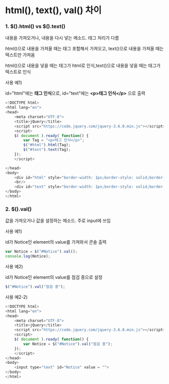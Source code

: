 # html(), text(), val() 차이

### 1. $().html() vs $().text()
내용을 가져오거나, 내용을 다시 넣는 메소드. 태그 처리가 다름

html()으로 내용을 가져올 때는 태그 포함해서 가져오고, text()으로 내용을 가져올 때는 텍스트만 가져옴


html()으로 내용을 넣을 때는 태그가 html로 인식,text()으로 내용을 넣을 때는 태그가 텍스트로 인식


사용 예1) 

id="html"에는 **태그 인식**으로, id="text"에는 __&lt;p&gt;태그 인식&lt;&#47;p&gt;__ 으로 출력
``` javascript
<!DOCTYPE html>
<html lang="en">
<head>
    <meta charset="UTF-8">
    <title>jQuery</title>
    <script src="https://code.jquery.com/jquery-3.6.0.min.js"></script>
    <script>
    $( document ).ready( function() {
        var Tag = "<p>태그 인식</p>";
        $("#html").html(Tag);
        $("#text").text(Tag);
    });
    </script>

</head>
<body>
    <div id="html" style="border-width: 1px;border-style: solid;border-color: red;"></div>
    <br/>
    <div id="text" style="border-width: 1px;border-style: solid;border-color: blue;"></div>
</body>
</html>
```

### 2. $().val()
값을 가져오거나 값을 설정하는 메소드. 주로 input에 쓰임


사용 예1) 

id가 Notice인 element의 value를 가져와서 콘솔 출력
``` javascript
var Notice = $("#Notice").val();
console.log(Notice);
```



사용 예2) 

id가 Notice인 element의 value를 점검 중으로 설정
``` javascript
$("#Notice").val("점검 중");
```



사용 예2-2)
``` javascript
<!DOCTYPE html>
<html lang="en">
<head>
    <meta charset="UTF-8">
    <title>jQuery</title>
    <script src="https://code.jquery.com/jquery-3.6.0.min.js"></script>
    <script>
    $( document ).ready( function() {
        var Notice = $("#Notice").val("점검 중");
    });
    </script>
</head>
<body>
    <input type="text" id="Notice" value = "">
</body>
</html>
```